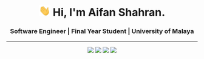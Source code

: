<h1 align="center"><img src="https://raw.githubusercontent.com/ABSphreak/ABSphreak/master/gifs/Hi.gif" width="30px"> Hi, I'm Aifan Shahran.</h1>
<h3 align="center">Software Engineer | Final Year Student | University of Malaya</h3>
<hr>
 <p align="center">
<img src="https://img.shields.io/badge/Age-23-blue" />
  <img src="https://img.shields.io/badge/Focus-Software%20Engineering-brightgreen" />
  <img src="https://img.shields.io/badge/Lives-Penang,%20Malaysia-success" />
  <img src="https://img.shields.io/badge/Languages-English%20%26%20Malay-brightgreen" />
</p>
